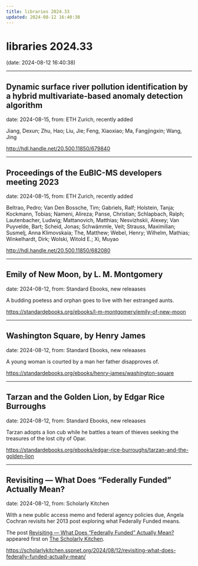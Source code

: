 ```yaml
---
title: libraries 2024.33
updated: 2024-08-12 16:40:38
---
```


# libraries 2024.33

(date: 2024-08-12 16:40:38)

---

## Dynamic surface river pollution identification by a hybrid multivariate-based anomaly detection algorithm

date: 2024-08-15, from: ETH Zurich, recently added

Jiang, Dexun; Zhu, Hao; Liu, Jie; Feng, Xiaoxiao; Ma, Fangjingxin; Wang, Jing 

<http://hdl.handle.net/20.500.11850/679840>

---

## Proceedings of the EuBIC-MS developers meeting 2023

date: 2024-08-15, from: ETH Zurich, recently added

Beltrao, Pedro; Van Den Bossche, Tim; Gabriels, Ralf; Holstein, Tanja; Kockmann, Tobias; Nameni, Alireza; Panse, Christian; Schlapbach, Ralph; Lautenbacher, Ludwig; Mattanovich, Matthias; Nesvizhskii, Alexey; Van Puyvelde, Bart; Scheid, Jonas; Schwämmle, Veit; Strauss, Maximilian; Susmelj, Anna Klimovskaia; The, Matthew; Webel, Henry; Wilhelm, Mathias; Winkelhardt, Dirk; Wolski, Witold E.; Xi, Muyao 

<http://hdl.handle.net/20.500.11850/682080>

---

## Emily of New Moon, by L. M. Montgomery

date: 2024-08-12, from: Standard Ebooks, new releaases

A budding poetess and orphan goes to live with her estranged aunts. 

<https://standardebooks.org/ebooks/l-m-montgomery/emily-of-new-moon>

---

## Washington Square, by Henry James

date: 2024-08-12, from: Standard Ebooks, new releaases

A young woman is courted by a man her father disapproves of. 

<https://standardebooks.org/ebooks/henry-james/washington-square>

---

## Tarzan and the Golden Lion, by Edgar Rice Burroughs

date: 2024-08-12, from: Standard Ebooks, new releaases

Tarzan adopts a lion cub while he battles a team of thieves seeking the treasures of the lost city of Opar. 

<https://standardebooks.org/ebooks/edgar-rice-burroughs/tarzan-and-the-golden-lion>

---

## Revisiting — What Does “Federally Funded” Actually Mean?

date: 2024-08-12, from: Scholarly Kitchen

<p>With a new public access memo and federal agency policies due, Angela Cochran revisits her 2013 post exploring what Federally Funded means. </p>
<p>The post <a href="https://scholarlykitchen.sspnet.org/2024/08/12/revisiting-what-does-federally-funded-actually-mean/">Revisiting &#8212; What Does “Federally Funded” Actually Mean?</a> appeared first on <a href="https://scholarlykitchen.sspnet.org">The Scholarly Kitchen</a>.</p>
 

<https://scholarlykitchen.sspnet.org/2024/08/12/revisiting-what-does-federally-funded-actually-mean/>

